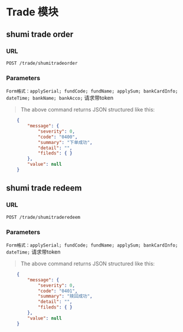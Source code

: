 # Trade 模块


## shumi trade order

### URL
`POST /trade/shumitradeorder`

### Parameters
`Form格式：applySerial;
          fundCode;
          fundName;
          applySum;
          bankCardInfo;
          dateTime;
          bankName;
          bankAcco;`
 请求带token

> The above command returns JSON structured like this:

```json
    {
        "message": {
            "severity": 0,
            "code": "0400",
            "summary": "下单成功",
            "detail": "",
            "fileds": { }
        },
        "value": null
    }
```

## shumi trade redeem

### URL
`POST /trade/shumitraderedeem`

### Parameters
`Form格式：applySerial;
          fundCode;
          fundName;
          applySum;
          bankCardInfo;
          dateTime;`
 请求带token

> The above command returns JSON structured like this:

```json
    {
        "message": {
            "severity": 0,
            "code": "0401",
            "summary": "赎回成功",
            "detail": "",
            "fileds": { }
        },
        "value": null
    }
```